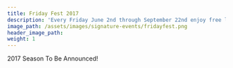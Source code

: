 ```yaml
---
title: Friday Fest 2017
description: 'Every Friday June 2nd through September 22nd enjoy free live music on the 9th Street Plaza in downtown Greeley. Music typically plays from 6 to 9 pm and Greeley’s famously unique “Go-Cup” service runs 5 to 10 pm. There are also street performers, fire spinners, face painting, balloon artistry, sidewalk chalk and more for the kids!'
image_path: /assets/images/signature-events/fridayfest.png
header_image_path:
weight: 1
---
```



2017 Season To Be Announced!